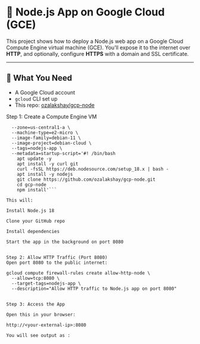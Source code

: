 # 🚀 Node.js App on Google Cloud (GCE)

This project shows how to deploy a Node.js web app on a Google Cloud Compute Engine virtual machine (GCE). You’ll expose it to the internet over **HTTP**, and optionally, configure **HTTPS** with a domain and SSL certificate.

---

## 🧰 What You Need

- A Google Cloud account
- `gcloud` CLI set up
- This repo: [ozalakshay/gcp-node](https://github.com/ozalakshay/gcp-node)

Step 1: Create a Compute Engine VM

```gcloud compute instances create nodejs-instance \
  --zone=us-central1-a \
  --machine-type=e2-micro \
  --image-family=debian-11 \
  --image-project=debian-cloud \
  --tags=nodejs-app \
  --metadata=startup-script='#! /bin/bash
    apt update -y
    apt install -y curl git
    curl -fsSL https://deb.nodesource.com/setup_18.x | bash -
    apt install -y nodejs
    git clone https://github.com/ozalakshay/gcp-node.git
    cd gcp-node
    npm install'```

This will:

Install Node.js 18

Clone your GitHub repo

Install dependencies

Start the app in the background on port 8080


Step 2: Allow HTTP Traffic (Port 8080)
Open port 8080 to the public internet:

gcloud compute firewall-rules create allow-http-node \
  --allow=tcp:8080 \
  --target-tags=nodejs-app \
  --description="Allow HTTP traffic to Node.js app on port 8080"


Step 3: Access the App

Open this in your browser:

http://<your-external-ip>:8080

You will see output as :
